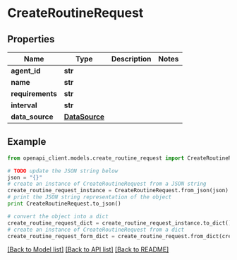 # CreateRoutineRequest


## Properties
Name | Type | Description | Notes
------------ | ------------- | ------------- | -------------
**agent_id** | **str** |  | 
**name** | **str** |  | 
**requirements** | **str** |  | 
**interval** | **str** |  | 
**data_source** | [**DataSource**](DataSource.md) |  | 

## Example

```python
from openapi_client.models.create_routine_request import CreateRoutineRequest

# TODO update the JSON string below
json = "{}"
# create an instance of CreateRoutineRequest from a JSON string
create_routine_request_instance = CreateRoutineRequest.from_json(json)
# print the JSON string representation of the object
print CreateRoutineRequest.to_json()

# convert the object into a dict
create_routine_request_dict = create_routine_request_instance.to_dict()
# create an instance of CreateRoutineRequest from a dict
create_routine_request_form_dict = create_routine_request.from_dict(create_routine_request_dict)
```
[[Back to Model list]](../README.md#documentation-for-models) [[Back to API list]](../README.md#documentation-for-api-endpoints) [[Back to README]](../README.md)


